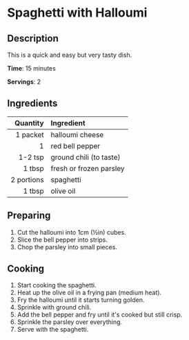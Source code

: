 # Spaghetti with Halloumi

## Description

This is a quick and easy but very tasty dish. 

**Time**: 15 minutes

**Servings**: 2

## Ingredients

Quantity|Ingredient|
-------:|:----------
1 packet|halloumi cheese
1|red bell pepper
1-2 tsp|ground chili (to taste)
1 tbsp|fresh or frozen parsley
2 portions|spaghetti
1 tbsp|olive oil

## Preparing

1. Cut the halloumi into 1cm (½in) cubes.
2. Slice the bell pepper into strips.
3. Chop the parsley into small pieces.

## Cooking
1. Start cooking the spaghetti.
2. Heat up the olive oil in a frying pan (medium heat).
3. Fry the halloumi until it starts turning golden.
4. Sprinkle with ground chili.
4. Add the bell pepper and fry until it's cooked but still crisp.
5. Sprinkle the parsley over everything.
6. Serve with the spaghetti.
